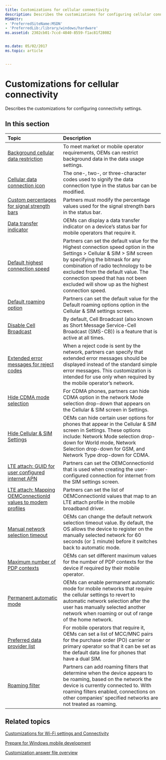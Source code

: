 ```yaml
---
title: Customizations for cellular connectivity
description: Describes the customizations for configuring cellular connectivity settings.
MSHAttr:
- 'PreferredSiteName:MSDN'
- 'PreferredLib:/library/windows/hardware'
ms.assetid: 2302cb01-7ccd-4840-8559-f1ac81f28082


ms.date: 05/02/2017
ms.topic: article


---
```

# Customizations for cellular connectivity

Describes the customizations for configuring connectivity settings.

## In this section

| Topic                                 | Description                                                                                   |
|:--------------------------------------|:----------------------------------------------------------------------------------------------|
| [Background cellular data restriction](background-cellular-data-restriction.md)   | To meet market or mobile operator requirements, OEMs can restrict background data in the data usage settings. |
| [Cellular data connection icon](cellular-data-connection-icon.md) | The one-, two-, or three-character codes used to signify the data connection type in the status bar can be modified.  |
| [Custom percentages for signal strength bars](custom-percentages-for-signal-strength-bars.md) | Partners must modify the percentage values used for the signal strength bars in the status bar.   |
| [Data transfer indicator](data-transfer-indicator.md)     | OEMs can display a data transfer indicator on a device’s status bar for mobile operators that require it. |
| [Default highest connection speed](default-highest-connection-speed.md)   | Partners can set the default value for the Highest connection speed option in the Settings > Cellular & SIM > SIM screen by specifying the bitmask for any combination of radio technology to be excluded from the default value. The connection speed that has not been excluded will show up as the highest connection speed.   |
| [Default roaming option](default-roaming-option.md)   | Partners can set the default value for the Default roaming options option in the Cellular & SIM settings screen.  |
| [Disable Cell Broadcast](disable-cell-broadcast.md)   | By default, Cell Broadcast (also known as Short Message Service-Cell Broadcast (SMS-CB)) is a feature that is active at all times.    |
| [Extended error messages for reject codes](extended-error-messages-for-reject-codes.md)   | When a reject code is sent by the network, partners can specify that extended error messages should be displayed instead of the standard simple error messages. This customization is intended for use only when required by the mobile operator’s network.   |
| [Hide CDMA mode selection](hide-cdma-mode-selection.md)   | For CDMA phones, partners can hide CDMA option in the network Mode selection drop-down that appears on the Cellular & SIM screen in Settings. |
| [Hide Cellular & SIM Settings](cellular-settings-for-phones.md)   | OEMs can hide certain user options for phones that appear in the Cellular & SIM screen in Settings. These options include: Network Mode selection drop-down for World mode, Network Selection drop-down for GSM, and Network Type drop-down for CDMA. |
| [LTE attach: GUID for user configured internet APN](lte-attach-guid-for-user-configured-internet-apn.md)  | Partners can set the OEMConnectionId that is used when creating the user-configured connection for internet from the SIM settings screen. |
| [LTE attach: Mapping OEMConnectionId values to modem profiles](lte-attach-mapping-oemconnectionid-values-to-modem-profiles.md)    | Partners can set the list of OEMConnectionId values that map to an LTE attach profile in the mobile broadband driver. |
| [Manual network selection timeout](manual-network-selection-timeout.md)   | OEMs can change the default network selection timeout value. By default, the OS allows the device to register on the manually selected network for 60 seconds (or 1 minute) before it switches back to automatic mode.    |
| [Maximum number of PDP contexts](maximum-number-of-pdp-contexts.md)   | OEMs can set different maximum values for the number of PDP contexts for the device if required by their mobile operator. |
| [Permanent automatic mode](permanent-automatic-mode.md)   | OEMs can enable permanent automatic mode for mobile networks that require the cellular settings to revert to automatic network selection after the user has manually selected another network when roaming or out of range of the home network.   |
| [Preferred data provider list](preferred-data-provider-list.md)   | For mobile operators that require it, OEMs can set a list of MCC/MNC pairs for the purchase order (PO) carrier or primary operator so that it can be set as the default data line for phones that have a dual SIM.    |
| [Roaming filter](roaming-filter.md)   | Partners can add roaming filters that determine when the device appears to be roaming, based on the network the device is currently connected to. With roaming filters enabled, connections on other companies’ specified networks are not treated as roaming.    |

## Related topics

[Customizations for Wi-Fi settings and Connectivity](customizations-for-wifi-settings.md)

[Prepare for Windows mobile development](https://docs.microsoft.com/en-us/windows-hardware/manufacture/mobile/preparing-for-windows-mobile-development)

[Customization answer file overview](https://docs.microsoft.com/en-us/windows-hardware/customize/mobile/mcsf/customization-answer-file)
